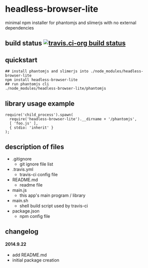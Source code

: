 headless-browser-lite
=====================
minimal npm installer for phantomjs and slimerjs with no external dependencies



## build status [![travis.ci-org build status](https://api.travis-ci.org/kaizhu256/node-headless-browser-lite.svg)](https://travis-ci.org/kaizhu256/node-headless-browser-lite)



## quickstart
```
## install phantomjs and slimerjs into ./node_modules/headless-browser-lite
npm install headless-browser-lite
## run phantomjs cli
./node_modules/headless-browser-lite/phantomjs
```



## library usage example
```
require('child_process').spawn(
  require('headless-browser-lite').__dirname + '/phantomjs',
  [ 'foo.js' ],
  { stdio: 'inherit' }
);
```



## description of files
- .gitignore
  - git ignore file list
- .travis.yml
  - travis-ci config file
- README.md
  - readme file
- main.js
  - this app's main program / library
- main.sh
  - shell build script used by travis-ci
- package.json
  - npm config file



## changelog
#### 2014.9.22
- add README.md
- initial package creation
